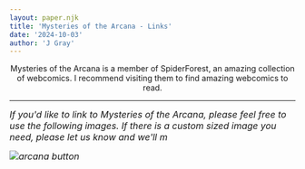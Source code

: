 ```yaml
---
layout: paper.njk
title: 'Mysteries of the Arcana - Links'
date: '2024-10-03'
author: 'J Gray'
---
```


<div style="text-align: center;">Mysteries of the Arcana is a member of SpiderForest, an amazing collection of webcomics. I recommend visiting them to find amazing webcomics to read.</div>
<div style="text-align: center;">
  <a href="http://spiderforest.net/" class="" classname="" target="_blank" name="">
    <img src="/img/spiderforestlogo.jpg" border="0" alt="" hspace="" vspace="">
  </a>
</div>
<hr>
<p></p>
<p>
  <font style="font-style: italic;" size="3">If you'd like to link to Mysteries of the Arcana, please feel free to use the following images. If there is a custom sized image you need, please let us know and we'll m <br>
  </font>
</p>
<p>
  <font style="font-style: italic;" size="3">
    <img alt="arcana button" src="/img/motabutton.jpg" border="0" hspace="" vspace="">
  </font>
  <br>
  <font style="font-style: italic;" size="3">
    <br>
  </font>
  <font style="font-style: italic;" size="3">
    <img alt="" src="/img/motasquare.jpg" border="0" hspace="" vspace="">
    <br>
  </font>
  <font style="font-style: italic;" size="3">
    <br>
    <img src="/img/mota200x40.jpg" border="0" alt="" hspace="" vspace="">
    <br>
    <br>
    <img alt="" src="/img/motabanner.jpg" border="0" hspace="" vspace="">
    <br>
  </font>
</p>
